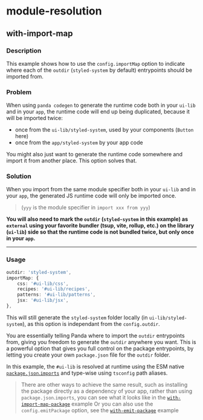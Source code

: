 # module-resolution

## with-import-map

### Description

This example shows how to use the `config.importMap` option to indicate where each of the `outdir` (`styled-system` by
default) entrypoints should be imported from.

### Problem

When using `panda codegen` to generate the runtime code both in your `ui-lib` and in your `app`, the runtime code will
end up being duplicated, because it will be imported twice:

- once from the `ui-lib/styled-system`, used by your components (`Button` here)
- once from the `app/styled-system` by your app code

You might also just want to generate the runtime code somewhere and import it from another place. This option solves
that.

### Solution

When you import from the same module specifier both in your `ui-lib` and in your `app`, the generated JS runtime code
will only be imported once.

> (`yyy` is the module specifier in `import xxx from yyy`)

**You will also need to mark the `outdir` (`styled-system` in this example) as `external` using your favorite bundler
(tsup, vite, rollup, etc.) on the library (`ui-lib`) side so that the runtime code is not bundled twice, but only once
in your `app`.**

---

### Usage

```ts
outdir: 'styled-system',
importMap: {
    css: '#ui-lib/css',
    recipes: '#ui-lib/recipes',
    patterns: '#ui-lib/patterns',
    jsx: '#ui-lib/jsx',
},
```

This will still generate the `styled-system` folder locally (in `ui-lib/styled-system`), as this option is independant
from the `config.outdir`.

You are essentially telling Panda where to import the `outdir` entrypoints from, giving you freedom to generate the
`outdir` anywhere you want. This is a powerful option that gives you full control on the package entrypoints, by letting
you create your own `package.json` file for the `outdir` folder.

In this example, the `#ui-lib` is resolved at runtime using the ESM native
[`package.json`.`imports`](https://nodejs.org/api/packages.html#imports) and type-wise using `tsconfig` path aliases.

> There are other ways to achieve the same result, such as installing the package directly as a dependency of your app,
> rather than using `package.json`.`imports`, you can see what it looks like in the
> [`with-import-map-package`](../with-import-map-package/README.md) example Or you can also use the `config.emitPackage`
> option, see the [`with-emit-package`](../with-emit-package/README.md) example
